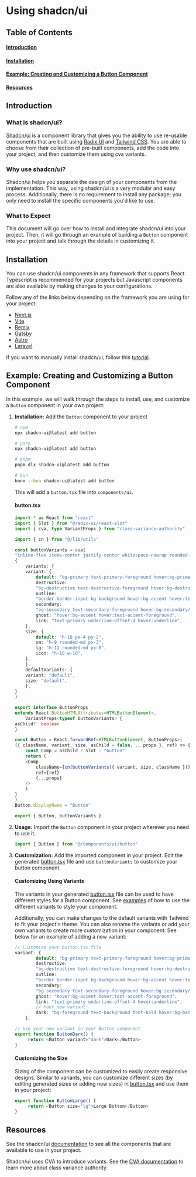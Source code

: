 # Using shadcn/ui

## Table of Contents

#### [Introduction](#introduction-1)

#### [Installation](#installation-1)

#### [Example: Creating and Customizing a Button Component](#example-creating-and-customizing-a-button-component-1)

#### [Resources](#resources-1)

## Introduction

### What is shadcn/ui?

[Shadcn/ui](https://ui.shadcn.com/) is a component library that gives you the ability to use re-usable components that are built using [Radix UI](https://www.radix-ui.com/) and [Tailwind CSS](https://tailwindcss.com/). You are able to choose from their collection of pre-built components, add the code into your project, and then customize them using cva variants.

### Why use shadcn/ui?

Shadcn/ui helps you separate the design of your components from the implementation. This way, using shadcn/ui is a very modular and easy process. Additionally, there is no requirement to install any package; you only need to install the specific components you'd like to use.

### What to Expect

This document will go over how to install and integrate shadcn/ui into your project. Then, it will go through an example of building a `Button` component into your project and talk through the details in customizing it.

## Installation

You can use shadcn/ui components in any framework that supports React. Typescript is recommended for your projects but Javascript components are also available by making changes to your configurations.

Follow any of the links below depending on the framework you are using for your project:

- [Next.js](https://ui.shadcn.com/docs/installation/next)
- [Vite](https://ui.shadcn.com/docs/installation/vite)
- [Remix](https://ui.shadcn.com/docs/installation/remix)
- [Gatsby](https://ui.shadcn.com/docs/installation/gatsby)
- [Astro](https://ui.shadcn.com/docs/installation/astro)
- [Laravel](https://ui.shadcn.com/docs/installation/laravel)

If you want to manually install shadcn/ui, follow this [tutorial](https://ui.shadcn.com/docs/installation/manual).

## Example: Creating and Customizing a Button Component

<!-- This [document](https://ui.shadcn.com/docs/components/button) shows the steps you need to take in order to install and use a `Button` component in your project.  -->

In this example, we will walk through the steps to install, use, and customize a `Button` component in your own project:

1. **Installation:** Add the `Button` component to your project

   ```bash
   # npm
   npx shadcn-ui@latest add button

   # yarn
   npx shadcn-ui@latest add button

   # pnpm
   pnpm dlx shadcn-ui@latest add button

   # bun
   bunx --bun shadcn-ui@latest add button
   ```

   This will add a `button.tsx` file into `components/ui`.

   #### button.tsx

   ```Typescript
   import * as React from "react"
   import { Slot } from "@radix-ui/react-slot"
   import { cva, type VariantProps } from "class-variance-authority"

   import { cn } from "@/lib/utils"

   const buttonVariants = cva(
   "inline-flex items-center justify-center whitespace-nowrap rounded-md text-sm font-medium ring-offset-background transition-colors focus-visible:outline-none focus-visible:ring-2 focus-visible:ring-ring focus-visible:ring-offset-2 disabled:pointer-events-none disabled:opacity-50",
   {
       variants: {
       variant: {
           default: "bg-primary text-primary-foreground hover:bg-primary/90",
           destructive:
           "bg-destructive text-destructive-foreground hover:bg-destructive/90",
           outline:
           "border border-input bg-background hover:bg-accent hover:text-accent-foreground",
           secondary:
           "bg-secondary text-secondary-foreground hover:bg-secondary/80",
           ghost: "hover:bg-accent hover:text-accent-foreground",
           link: "text-primary underline-offset-4 hover:underline",
       },
       size: {
           default: "h-10 px-4 py-2",
           sm: "h-9 rounded-md px-3",
           lg: "h-11 rounded-md px-8",
           icon: "h-10 w-10",
       },
       },
       defaultVariants: {
       variant: "default",
       size: "default",
       },
   }
   )

   export interface ButtonProps
   extends React.ButtonHTMLAttributes<HTMLButtonElement>,
       VariantProps<typeof buttonVariants> {
   asChild?: boolean
   }

   const Button = React.forwardRef<HTMLButtonElement, ButtonProps>(
   ({ className, variant, size, asChild = false, ...props }, ref) => {
       const Comp = asChild ? Slot : "button"
       return (
       <Comp
           className={cn(buttonVariants({ variant, size, className }))}
           ref={ref}
           {...props}
       />
       )
   }
   )
   Button.displayName = "Button"

   export { Button, buttonVariants }

   ```

2. **Usage:** Import the `Button` component in your project wherever you need to use it.

   ```Typescript
   import { Button } from "@/components/ui/button"
   ```

3. **Customization:** Add the imported component in your project. Edit the generated [button.tsx](#buttontsx) file and use `buttonVariants` to customize your button component.

   #### Customizing Using Variants

   The variants in your generated [button.tsx](#buttontsx) file can be used to have different styles for a Button component. See [examples](https://ui.shadcn.com/docs/components/button#examples) of how to use the different variants to style your component.

   Additionally, you can make changes to the default variants with Tailwind to fit your project's theme. You can also rename the variants or add your own variants to create more customization in your component. See below for an example of adding a new variant:

   ```Typescript
   // Customize your button.tsx file
   variant: {
           default: "bg-primary text-primary-foreground hover:bg-primary/90",
           destructive:
           "bg-destructive text-destructive-foreground hover:bg-destructive/90",
           outline:
           "border border-input bg-background hover:bg-accent hover:text-accent-foreground",
           secondary:
           "bg-secondary text-secondary-foreground hover:bg-secondary/80",
           ghost: "hover:bg-accent hover:text-accent-foreground",
           link: "text-primary underline-offset-4 hover:underline",
           // Your new variant!
           dark: "bg-foreground text-background font-bold hover:bg-background hover:text-foreground hover:border"
       },
   ```

   ```Typescript
   // Use your new variant in your Button component
   export function ButtonDark() {
        return <Button variant="dark">Dark</Button>
   }
   ```

   #### Customizing the Size

   Sizing of the component can be customized to easily create responsive designs. Similar to variants, you can customize different sizes (by editing generated sizes or adding new sizes) in [button.tsx](#buttontsx) and use them in your project:

   ```Typescript
   export function ButtonLarge() {
        return <Button size="lg">Large Button</Button>
   }
   ```

## Resources

See the shadcn/ui [documentation](https://ui.shadcn.com/docs/components/accordion) to see all the components that are available to use in your project.

Shadcn/ui uses CVA to introduce variants. See the [CVA documentation](https://cva.style/docs) to learn more about class variance authority.
